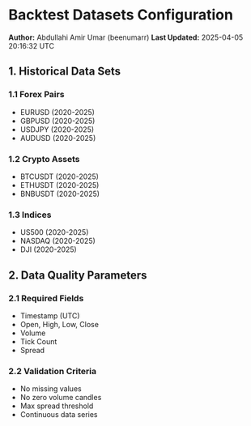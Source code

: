 # Backtest Datasets Configuration
**Author:** Abdullahi Amir Umar (beenumarr)
**Last Updated:** 2025-04-05 20:16:32 UTC

## 1. Historical Data Sets

### 1.1 Forex Pairs
- EURUSD (2020-2025)
- GBPUSD (2020-2025)
- USDJPY (2020-2025)
- AUDUSD (2020-2025)

### 1.2 Crypto Assets
- BTCUSDT (2020-2025)
- ETHUSDT (2020-2025)
- BNBUSDT (2020-2025)

### 1.3 Indices
- US500 (2020-2025)
- NASDAQ (2020-2025)
- DJI (2020-2025)

## 2. Data Quality Parameters

### 2.1 Required Fields
- Timestamp (UTC)
- Open, High, Low, Close
- Volume
- Tick Count
- Spread

### 2.2 Validation Criteria
- No missing values
- No zero volume candles
- Max spread threshold
- Continuous data series